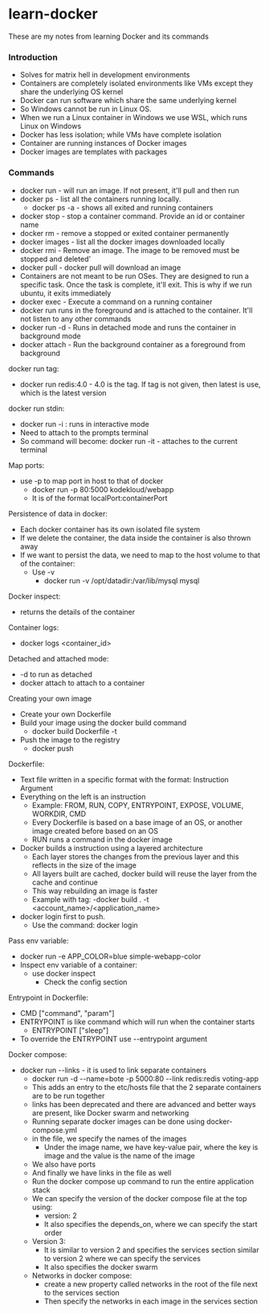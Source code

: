 # learn-docker
These are my notes from learning Docker and its commands

### Introduction
- Solves for matrix hell in development environments
- Containers are completely isolated environments like VMs except they share the underlying OS kernel
- Docker can run software which share the same underlying kernel
- So Windows cannot be run in Linux OS. 
- When we run a Linux container in Windows we use WSL, which runs Linux on Windows
- Docker has less isolation; while VMs have complete isolation
- Container are running instances of Docker images
- Docker images are templates with packages

### Commands
- docker run - will run an image. If not present, it'll pull and then run
- docker ps - list all the containers running locally. 
	- docker ps -a - shows all exited and running containers
- docker stop - stop a container command. Provide an id or container name
- docker rm - remove a stopped or exited container permanently
- docker images - list all the docker images downloaded locally
- docker rmi - Remove an image. The image to be removed must be stopped and deleted'
- docker pull - docker pull will download an image
- Containers are not meant to be run OSes. They are designed to run a specific task. Once the task is complete, it'll exit. This is why if we run ubuntu, it exits immediately
- docker exec - Execute a command on a running container
- docker run runs in the foreground and is attached to the container. It'll not listen to any other commands
- docker run -d - Runs in detached mode and runs the container in background mode
- docker attach - Run the background container as a foreground from background

docker run tag:
- docker run redis:4.0 - 4.0 is the tag. If tag is not given, then latest is use, which is the latest version

docker run stdin: 
- docker run -i : runs in interactive mode
- Need to attach to the prompts terminal
- So command will become: docker run -it - attaches to the current terminal

Map ports:
- use -p to map port in host to that of docker
	- docker run -p 80:5000 kodekloud/webapp
	- It is of the format localPort:containerPort

Persistence of data in docker:
- Each docker container has its own isolated file system
- If we delete the container, the data inside the container is also thrown away
- If we want to persist the data, we need to map to the host volume to that of the container:
	- Use -v
		- docker run -v /opt/datadir:/var/lib/mysql mysql

Docker inspect:
- returns the details of the container

Container logs:
- docker logs <container_id>

Detached and attached mode:
- -d to run as detached
- docker attach <id> to attach to a container

Creating your own image
- Create your own Dockerfile
- Build your image using the docker build command
	- docker build Dockerfile -t <tag>
- Push the image to the registry
	- docker push

Dockerfile:
- Text file written in a specific format with the format:
	Instruction Argument
- Everything on the left is an instruction
	- Example: FROM, RUN, COPY, ENTRYPOINT, EXPOSE, VOLUME, WORKDIR, CMD
	- Every Dockerfile is based on a base image of an OS, or another image created before based on an OS
	- RUN runs a command in the docker image
- Docker builds a instruction using a layered architecture
	- Each layer stores the changes from the previous layer and this reflects in the size of the image
	- All layers built are cached, docker build will reuse the layer from the cache and continue
	- This way rebuilding an image is faster
	- Example with tag:
		-docker build . -t <account_name>/<application_name>
- docker login first to push.
	- Use the command: docker login

Pass env variable: 
- docker run -e APP_COLOR=blue simple-webapp-color
- Inspect env variable of a container:
	- use docker inspect
		- Check the config section

Entrypoint in Dockerfile:
- CMD ["command", "param"]
- ENTRYPOINT is like command which will run when the container starts
	- ENTRYPOINT ["sleep"]
- To override the ENTRYPOINT use --entrypoint argument

Docker compose:
- docker run --links - it is used to link separate containers
	- docker run -d --name=bote -p 5000:80 --link redis:redis voting-app
	- This adds an entry to the etc/hosts file that the 2 separate containers are to be run together
	- links has been deprecated and there are advanced and better ways are present, like Docker swarm and networking
	- Running separate docker images can be done using docker-compose.yml
	- in the file, we specify the names of the images
		- Under the image name, we have key-value pair, where the key is image and the value is the name of the image
	- We also have ports
	- And finally we have links in the file as well
	- Run the docker compose up command to run the entire application stack
	- We can specify the version of the docker compose file at the top using:
		- version: 2
		- It also specifies the depends_on, where we can specify the start order
	- Version 3: 
		- It is similar to version 2 and specifies the services section similar to version 2 where we can specify the services
		- It also specifies the docker swarm
	- Networks in docker compose:
		- create a new property called networks in the root of the file next to the services section
		- Then specify the networks in each image in the services section
